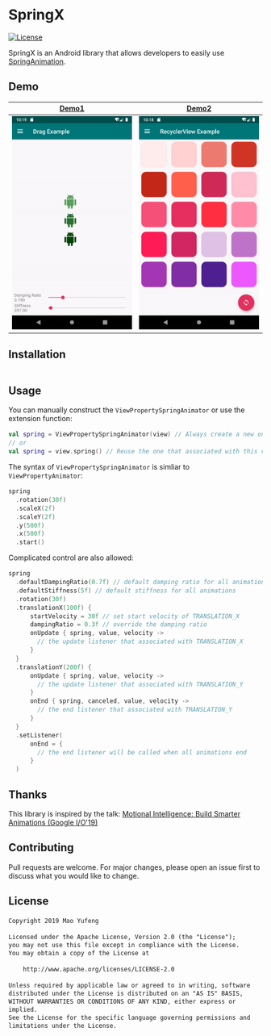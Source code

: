 # SpringX

[![License](https://img.shields.io/badge/License-Apache%202.0-blue.svg)](https://opensource.org/licenses/Apache-2.0)

SpringX is an Android library that allows developers to easily use [SpringAnimation](https://developer.android.com/reference/android/support/animation/SpringAnimation).

## Demo

| [Demo1](./sample/src/main/java/com/github/lcdsmao/springsample/DragExampleFragment.kt) | [Demo2](./sample/src/main/java/com/github/lcdsmao/springsample/SpringMoveItemAnimator.kt) |
|-|-|
| <img src='./art/anim1.gif' width='256'> | <img src='./art/anim2.gif' width='256'> |


## Installation

```gradle
```


## Usage

You can manually construct the `ViewPropertySpringAnimator` or use the extension function:
 
```kotlin
val spring = ViewPropertySpringAnimator(view) // Always create a new one
// or
val spring = view.spring() // Reuse the one that associated with this view
```

The syntax of `ViewPropertySpringAnimator` is simliar to `ViewPropertyAnimator`:

```kotlin
spring
  .rotation(30f)
  .scaleX(2f)
  .scaleY(2f)
  .y(500f)
  .x(500f)
  .start()
```

Complicated control are also allowed:

```kotlin
spring
  .defaultDampingRatio(0.7f) // default damping ratio for all animations
  .defaultStiffness(5f) // default stiffness for all animations
  .rotation(30f)
  .translationX(100f) {
      startVelocity = 30f // set start velocity of TRANSLATION_X
      dampingRatio = 0.3f // override the damping ratio
      onUpdate { spring, value, velocity ->
        // the update listener that associated with TRANSLATION_X
      }
  }
  .translationY(200f) {
      onUpdate { spring, value, velocity ->
        // the update listener that associated with TRANSLATION_Y
      }
      onEnd { spring, canceled, value, velocity ->
        // the end listener that associated with TRANSLATION_Y
      }
  }
  .setListener(
      onEnd = {
        // the end listener will be called when all animations end
      }
  )
```

## Thanks

This library is inspired by the talk: [Motional Intelligence: Build Smarter Animations (Google I/O'19)
](https://youtu.be/f3Lm8iOr4mE?t=709)

## Contributing

Pull requests are welcome. For major changes, please open an issue first to discuss what you would like to change.

## License

```
Copyright 2019 Mao Yufeng

Licensed under the Apache License, Version 2.0 (the "License");
you may not use this file except in compliance with the License.
You may obtain a copy of the License at

    http://www.apache.org/licenses/LICENSE-2.0

Unless required by applicable law or agreed to in writing, software
distributed under the License is distributed on an "AS IS" BASIS,
WITHOUT WARRANTIES OR CONDITIONS OF ANY KIND, either express or implied.
See the License for the specific language governing permissions and
limitations under the License.
```
